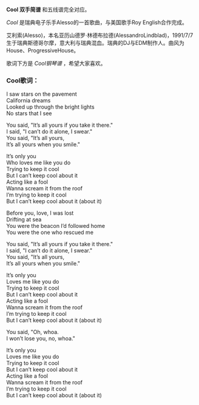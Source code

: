 

**Cool 双手简谱** 和五线谱完全对应。

_Cool_ 是瑞典电子乐手Alesso的一首歌曲，与美国歌手Roy English合作完成。

艾利索(Alesso)，本名亚历山德罗·林德布拉德(AlessandroLindblad)，1991/7/7生于瑞典斯德哥尔摩，意大利与瑞典混血。瑞典的DJ与EDM制作人。曲风为House、ProgressiveHouse。

歌词下方是 _Cool钢琴谱_ ，希望大家喜欢。

### Cool歌词：

I saw stars on the pavement  
California dreams  
Looked up through the bright lights  
No stars that I see

You said, "It’s all yours if you take it there."  
I said, "I can’t do it alone, I swear."  
You said, "It’s all yours,  
It’s all yours when you smile."

It’s only you  
Who loves me like you do  
Trying to keep it cool  
But I can’t keep cool about it  
Acting like a fool  
Wanna scream it from the roof  
I’m trying to keep it cool  
But I can’t keep cool about it (about it)

Before you, love, I was lost  
Drifting at sea  
You were the beacon I’d followed home  
You were the one who rescued me

You said, "It’s all yours if you take it there."  
I said, "I can’t do it alone, I swear."  
You said, "It’s all yours,  
It’s all yours when you smile."

It’s only you  
Loves me like you do  
Trying to keep it cool  
But I can’t keep cool about it  
Acting like a fool  
Wanna scream it from the roof  
I’m trying to keep it cool  
But I can’t keep cool about it (about it)

You said, "Oh, whoa.  
I won’t lose you, no, whoa."

It’s only you  
Loves me like you do  
Trying to keep it cool  
But I can’t keep cool about it  
Acting like a fool  
Wanna scream it from the roof  
I’m trying to keep it cool  
But I can’t keep cool about it (about it)

